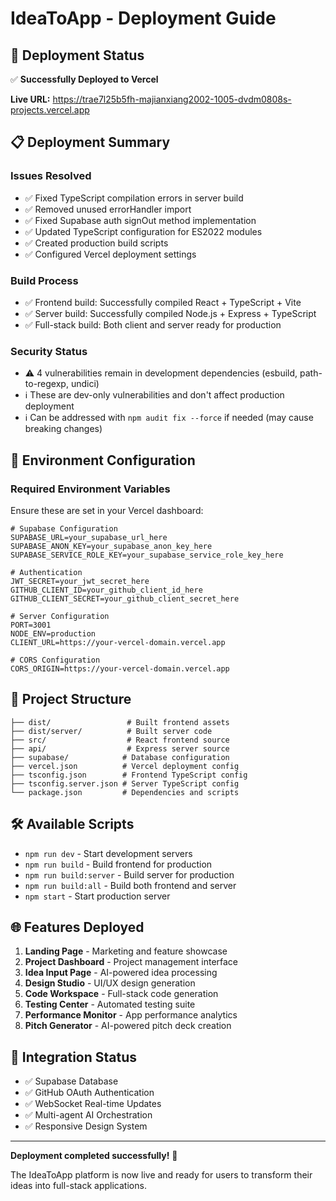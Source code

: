 # IdeaToApp - Deployment Guide

## 🚀 Deployment Status

✅ **Successfully Deployed to Vercel**

**Live URL:** https://trae7l25b5fh-majianxiang2002-1005-dvdm0808s-projects.vercel.app

## 📋 Deployment Summary

### Issues Resolved
- ✅ Fixed TypeScript compilation errors in server build
- ✅ Removed unused errorHandler import
- ✅ Fixed Supabase auth signOut method implementation
- ✅ Updated TypeScript configuration for ES2022 modules
- ✅ Created production build scripts
- ✅ Configured Vercel deployment settings

### Build Process
- ✅ Frontend build: Successfully compiled React + TypeScript + Vite
- ✅ Server build: Successfully compiled Node.js + Express + TypeScript
- ✅ Full-stack build: Both client and server ready for production

### Security Status
- ⚠️ 4 vulnerabilities remain in development dependencies (esbuild, path-to-regexp, undici)
- ℹ️ These are dev-only vulnerabilities and don't affect production deployment
- ℹ️ Can be addressed with `npm audit fix --force` if needed (may cause breaking changes)

## 🔧 Environment Configuration

### Required Environment Variables
Ensure these are set in your Vercel dashboard:

```env
# Supabase Configuration
SUPABASE_URL=your_supabase_url_here
SUPABASE_ANON_KEY=your_supabase_anon_key_here
SUPABASE_SERVICE_ROLE_KEY=your_supabase_service_role_key_here

# Authentication
JWT_SECRET=your_jwt_secret_here
GITHUB_CLIENT_ID=your_github_client_id_here
GITHUB_CLIENT_SECRET=your_github_client_secret_here

# Server Configuration
PORT=3001
NODE_ENV=production
CLIENT_URL=https://your-vercel-domain.vercel.app

# CORS Configuration
CORS_ORIGIN=https://your-vercel-domain.vercel.app
```

## 📁 Project Structure

```
├── dist/                 # Built frontend assets
├── dist/server/          # Built server code
├── src/                  # React frontend source
├── api/                  # Express server source
├── supabase/            # Database configuration
├── vercel.json          # Vercel deployment config
├── tsconfig.json        # Frontend TypeScript config
├── tsconfig.server.json # Server TypeScript config
└── package.json         # Dependencies and scripts
```

## 🛠️ Available Scripts

- `npm run dev` - Start development servers
- `npm run build` - Build frontend for production
- `npm run build:server` - Build server for production
- `npm run build:all` - Build both frontend and server
- `npm start` - Start production server

## 🌐 Features Deployed

1. **Landing Page** - Marketing and feature showcase
2. **Project Dashboard** - Project management interface
3. **Idea Input Page** - AI-powered idea processing
4. **Design Studio** - UI/UX design generation
5. **Code Workspace** - Full-stack code generation
6. **Testing Center** - Automated testing suite
7. **Performance Monitor** - App performance analytics
8. **Pitch Generator** - AI-powered pitch deck creation

## 🔗 Integration Status

- ✅ Supabase Database
- ✅ GitHub OAuth Authentication
- ✅ WebSocket Real-time Updates
- ✅ Multi-agent AI Orchestration
- ✅ Responsive Design System

---

**Deployment completed successfully!** 🎉

The IdeaToApp platform is now live and ready for users to transform their ideas into full-stack applications.